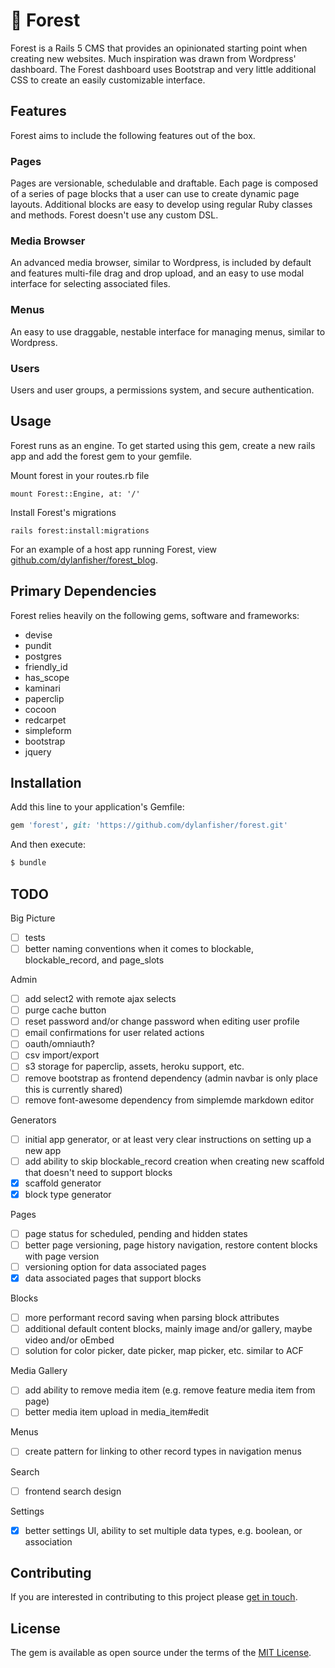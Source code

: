 # 🌲 Forest
Forest is a Rails 5 CMS that provides an opinionated starting point when creating new websites.
Much inspiration was drawn from Wordpress' dashboard. The Forest dashboard uses Bootstrap and very little
additional CSS to create an easily customizable interface.

## Features
Forest aims to include the following features out of the box.

### Pages
Pages are versionable, schedulable and draftable. Each page is composed of a series of page blocks that
a user can use to create dynamic page layouts. Additional blocks are easy to develop using regular Ruby
classes and methods. Forest doesn't use any custom DSL.

### Media Browser
An advanced media browser, similar to Wordpress, is included by default and features multi-file drag and drop upload,
and an easy to use modal interface for selecting associated files.

### Menus
An easy to use draggable, nestable interface for managing menus, similar to Wordpress.

### Users
Users and user groups, a permissions system, and secure authentication.

## Usage
Forest runs as an engine. To get started using this gem, create a new rails app and add the forest gem to your gemfile.

Mount forest in your routes.rb file

```
mount Forest::Engine, at: '/'
```

Install Forest's migrations

```
rails forest:install:migrations
```

For an example of a host app running Forest, view [github.com/dylanfisher/forest_blog](https://github.com/dylanfisher/forest_blog).

## Primary Dependencies
Forest relies heavily on the following gems, software and frameworks:

- devise
- pundit
- postgres
- friendly_id
- has_scope
- kaminari
- paperclip
- cocoon
- redcarpet
- simpleform
- bootstrap
- jquery

## Installation
Add this line to your application's Gemfile:

```ruby
gem 'forest', git: 'https://github.com/dylanfisher/forest.git'
```

And then execute:
```bash
$ bundle
```

## TODO

Big Picture

- [ ] tests
- [ ] better naming conventions when it comes to blockable, blockable_record, and page_slots

Admin

- [ ] add select2 with remote ajax selects
- [ ] purge cache button
- [ ] reset password and/or change password when editing user profile
- [ ] email confirmations for user related actions
- [ ] oauth/omniauth?
- [ ] csv import/export
- [ ] s3 storage for paperclip, assets, heroku support, etc.
- [ ] remove bootstrap as frontend dependency (admin navbar is only place this is currently shared)
- [ ] remove font-awesome dependency from simplemde markdown editor

Generators

- [ ] initial app generator, or at least very clear instructions on setting up a new app
- [ ] add ability to skip blockable_record creation when creating new scaffold that doesn't need to support blocks
- [x] scaffold generator
- [x] block type generator

Pages

- [ ] page status for scheduled, pending and hidden states
- [ ] better page versioning, page history navigation, restore content blocks with page version
- [ ] versioning option for data associated pages
- [x] data associated pages that support blocks

Blocks

- [ ] more performant record saving when parsing block attributes
- [ ] additional default content blocks, mainly image and/or gallery, maybe video and/or oEmbed
- [ ] solution for color picker, date picker, map picker, etc. similar to ACF

Media Gallery

- [ ] add ability to remove media item (e.g. remove feature media item from page)
- [ ] better media item upload in media_item#edit

Menus

- [ ] create pattern for linking to other record types in navigation menus

Search

- [ ] frontend search design

Settings

- [x] better settings UI, ability to set multiple data types, e.g. boolean, or association

## Contributing
If you are interested in contributing to this project please [get in touch](mailto:hi@dylanfisher.com).

## License
The gem is available as open source under the terms of the [MIT License](http://opensource.org/licenses/MIT).
